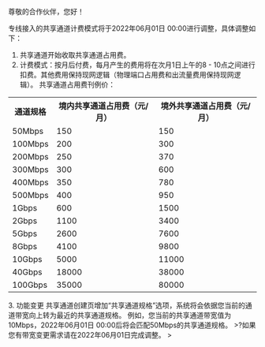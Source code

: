 尊敬的合作伙伴，您好！

专线接入的共享通道计费模式将于2022年06月01日 00:00进行调整，具体调整如下：
1. 共享通道开始收取共享通道占用费。
2. 计费模式：按月后付费，每月产生的费用将在次月1日上午的8 - 10点之间进行扣费。其他费用保持现网逻辑（物理端口占用费和出流量费用保持现网逻辑）。
共享通道占用费刊例价：
<table>
<tr>
<th>通道规格</th>
<th>境内共享通道占用费（元/月）</th>
<th>境外共享通道占用费（元/月）</th>
</tr>
<tr>
<td>50Mbps</td>
<td>150</td>
<td>150</td>
</tr>
<tr>
<td>100Mbps</td>
<td>200</td>
<td>300</td>
</tr>
<tr>
<td>200Mbps</td>
<td>250</td>
<td>370</td>
</tr>
<tr>
<td>300Mbps</td>
<td>300</td>
<td>600</td>
</tr>
<tr>
<td>400Mbps</td>
<td>350</td>
<td>780</td>
</tr>
<tr>
<td>500Mbps</td>
<td>400</td>
<td>950</td>
</tr>
<tr>
<td>1Gbps</td>
<td>600</td>
<td>1500</td>
</tr>
<tr>
<td>2Gbps</td>
<td>1100</td>
<td>3400</td>
</tr>
<tr>
<td>5Gbps</td>
<td>2600</td>
<td>7600</td>
</tr>
<tr>
<td>8Gbps</td>
<td>4100</td>
<td>9800</td>
</tr>
<tr>
<td>10Gbps</td>
<td>5000</td>
<td>11000</td>
</tr>
<tr>
<td>40Gbps</td>
<td>18000</td>
<td>38000</td>
</tr>
<tr>
<td>100Gbps</td>
<td>35000</td>
<td>80000</td>
</tr>
</table>
3. 功能变更
共享通道创建页增加“共享通道规格”选项，系统将会依据您当前的通道带宽向上转为最近的共享通道规格。
例如，您当前的共享通道带宽值为10Mbps，2022年06月01日 00:00后将会匹配50Mbps的共享通道规格。
>?如果您有带宽变更需求请在2022年06月01日完成调整。
>
